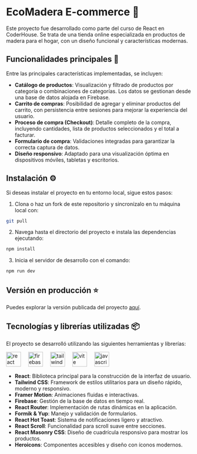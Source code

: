 # EcoMadera E-commerce 🛒

Este proyecto fue desarrollado como parte del curso de React en CoderHouse. Se trata de una tienda online especializada en productos de madera para el hogar, con un diseño funcional y características modernas.

## Funcionalidades principales 🚀

Entre las principales características implementadas, se incluyen:

- **Catálogo de productos**: Visualización y filtrado de productos por categoría o combinaciones de categorías. Los datos se gestionan desde una base de datos alojada en Firebase.
- **Carrito de compras**: Posibilidad de agregar y eliminar productos del carrito, con persistencia entre sesiones para mejorar la experiencia del usuario.
- **Proceso de compra (Checkout)**: Detalle completo de la compra, incluyendo cantidades, lista de productos seleccionados y el total a facturar.
- **Formulario de compra**: Validaciones integradas para garantizar la correcta captura de datos.
- **Diseño responsivo**: Adaptado para una visualización óptima en dispositivos móviles, tabletas y escritorios.

## Instalación ⚙️

Si deseas instalar el proyecto en tu entorno local, sigue estos pasos:

1. Clona o haz un fork de este repositorio y sincronízalo en tu máquina local con:
```bash
git pull
```
   
2. Navega hasta el directorio del proyecto e instala las dependencias ejecutando:

```bash
npm install
```

3. Inicia el servidor de desarrollo con el comando:

```bash
npm run dev
```

## Versión en producción ⭐

Puedes explorar la versión publicada del proyecto [aquí](https://eco-madera-agustin-alonso.vercel.app/).

## Tecnologías y librerías utilizadas 📦

El proyecto se desarrolló utilizando las siguientes herramientas y librerías:

<div align="left">
  <img src="https://skillicons.dev/icons?i=react" height="40" alt="react logo"  />
  <img width="12" />
  <img src="https://skillicons.dev/icons?i=firebase" height="40" alt="firebase logo"  />
  <img width="12" />
  <img src="https://skillicons.dev/icons?i=tailwind" height="40" alt="tailwindcss logo"  />
   <img width="12" />
  <img src="https://skillicons.dev/icons?i=vite" height="40" alt="vite logo"  />
    <img width="12" />
  <img src="https://skillicons.dev/icons?i=javascript" height="40" alt="javascript logo"  />
</div>


- **React**: Biblioteca principal para la construcción de la interfaz de usuario.
- **Tailwind CSS**: Framework de estilos utilitarios para un diseño rápido, moderno y responsivo.
- **Framer Motion**: Animaciones fluidas e interactivas.
- **Firebase**: Gestión de la base de datos en tiempo real.
- **React Router**: Implementación de rutas dinámicas en la aplicación.
- **Formik & Yup**: Manejo y validación de formularios.
- **React Hot Toast**: Sistema de notificaciones ligero y atractivo.
- **React Scroll**: Funcionalidad para scroll suave entre secciones.
- **React Masonry CSS**: Diseño de cuadrícula responsivo para mostrar los productos.
- **Heroicons**: Componentes accesibles y diseño con íconos modernos.
